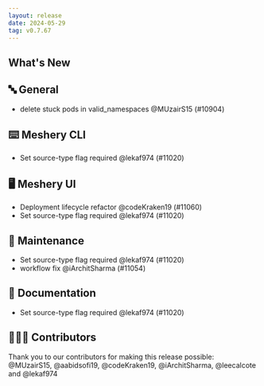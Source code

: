 ```yaml
---
layout: release
date: 2024-05-29
tag: v0.7.67
---
```


## What's New

## 🔤 General

- delete stuck pods in valid_namespaces @MUzairS15 (#10904)

## ⌨️ Meshery CLI

- Set source-type flag required @lekaf974 (#11020)

## 🖥 Meshery UI

- Deployment lifecycle refactor @codeKraken19 (#11060)
- Set source-type flag required @lekaf974 (#11020)

## 🧰 Maintenance

- Set source-type flag required @lekaf974 (#11020)
- workflow fix @iArchitSharma (#11054)

## 📖 Documentation

- Set source-type flag required @lekaf974 (#11020)

## 👨🏽‍💻 Contributors

Thank you to our contributors for making this release possible:
@MUzairS15, @aabidsofi19, @codeKraken19, @iArchitSharma, @leecalcote and @lekaf974

